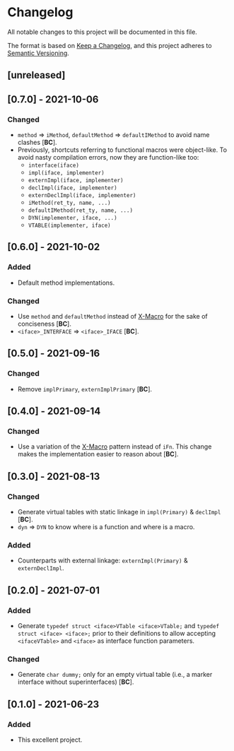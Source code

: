 # Changelog
All notable changes to this project will be documented in this file.

The format is based on [Keep a Changelog](https://keepachangelog.com/en/1.0.0/),
and this project adheres to [Semantic Versioning](https://semver.org/spec/v2.0.0.html).

## [unreleased]

## [0.7.0] - 2021-10-06

### Changed

 - `method` => `iMethod`, `defaultMethod` => `defaultIMethod` to avoid name clashes [**BC**].
 - Previously, shortcuts referring to functional macros were object-like. To avoid nasty compilation errors, now they are function-like too:
   - `interface(iface)`
   - `impl(iface, implementer)`
   - `externImpl(iface, implementer)`
   - `declImpl(iface, implementer)`
   - `externDeclImpl(iface, implementer)`
   - `iMethod(ret_ty, name, ...)`
   - `defaultIMethod(ret_ty, name, ...)`
   - `DYN(implementer, iface, ...)`
   - `VTABLE(implementer, iface)`

## [0.6.0] - 2021-10-02

### Added

 - Default method implementations.

### Changed

 - Use `method` and `defaultMethod` instead of [X-Macro] for the sake of conciseness [**BC**].
 - `<iface>_INTERFACE` => `<iface>_IFACE` [**BC**].

## [0.5.0] - 2021-09-16

### Changed

 - Remove `implPrimary`, `externImplPrimary` [**BC**].

## [0.4.0] - 2021-09-14

### Changed

 - Use a variation of the [X-Macro] pattern instead of `iFn`. This change makes the implementation easier to reason about [**BC**].

[X-Macro]: https://en.wikipedia.org/wiki/X_Macro

## [0.3.0] - 2021-08-13

### Changed

 - Generate virtual tables with static linkage in `impl(Primary)` & `declImpl` [**BC**].
 - `dyn` => `DYN` to know where is a function and where is a macro.

### Added

 - Counterparts with external linkage: `externImpl(Primary)` & `externDeclImpl`.

## [0.2.0] - 2021-07-01

### Added

 - Generate `typedef struct <iface>VTable <iface>VTable;` and `typedef struct <iface> <iface>;` prior to their definitions to allow accepting `<ifaceVTable>` and `<iface>` as interface function parameters.

### Changed

 - Generate `char dummy;` only for an empty virtual table (i.e., a marker interface without superinterfaces) [**BC**].

## [0.1.0] - 2021-06-23

### Added

 - This excellent project.
